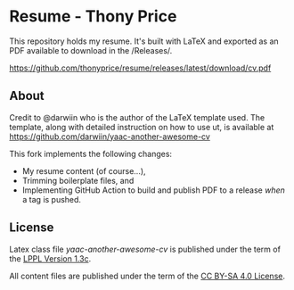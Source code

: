 # Resume - Thony Price

This repository holds my resume.
It's built with LaTeX and exported as an PDF available to download in the /Releases/.

https://github.com/thonyprice/resume/releases/latest/download/cv.pdf


## About

Credit to @darwiin who is the author of the LaTeX template used.
The template, along with detailed instruction on how to use ut, is available at https://github.com/darwiin/yaac-another-awesome-cv

This fork implements the following changes:
- My resume content (of course...),
- Trimming boilerplate files, and
- Implementing GitHub Action to build and publish PDF to a release _when_ a tag is pushed.


## License

Latex class file _yaac-another-awesome-cv_ is published under the term of the [LPPL Version 1.3c](https://www.latex-project.org/lppl.txt).

All content files are published under the term of the [CC BY-SA 4.0 License](https://creativecommons.org/licenses/by-sa/4.0/legalcode).
